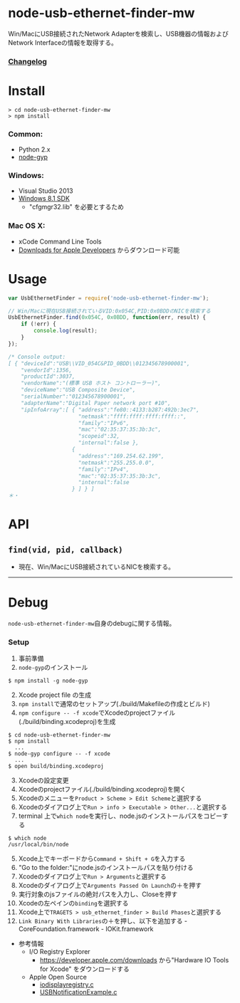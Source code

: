 # node-usb-ethernet-finder-mw

Win/MacにUSB接続されたNetwork Adapterを検索し、USB機器の情報およびNetwork Interfaceの情報を取得する。

### [Changelog](https://github.com/LambdaScrum/dps_node-usb-ethernet-finder-mw/blob/master/CHANGELOG.md)


# Install
```
> cd node-usb-ethernet-finder-mw
> npm install
```

### Common:

  - Python 2.x
  - [node-gyp](https://github.com/TooTallNate/node-gyp)

### Windows:

  - Visual Studio 2013
  - [Windows 8.1 SDK](http://msdn.microsoft.com/ja-jp/windows/desktop/bg162891)
    - "cfgmgr32.lib" を必要とするため

### Mac OS X:

 - xCode Command Line Tools
  - [Downloads for Apple Developers](https://developer.apple.com/downloads/) からダウンロード可能


# Usage

```js
var UsbEthernetFinder = require('node-usb-ethernet-finder-mw');

// Win/Macに現在USB接続されているVID:0x054C,PID:0x0BDDのNICを検索する
UsbEthernetFinder.find(0x054C, 0x0BDD, function(err, result) {
    if (!err) {
        console.log(result);
    }
});

/* Console output:
[ { "deviceId":"USB\\VID_054C&PID_0BDD\\012345678900001",
    "vendorId":1356,
    "productId":3037,
    "vendorName":"(標準 USB ホスト コントローラー)",
    "deviceName":"USB Composite Device",
    "serialNumber":"012345678900001",
    "adapterName":"Digital Paper network port #10",
    "ipInfoArray":[ { "address":"fe80::4133:b287:492b:3ec7",
                      "netmask":"ffff:ffff:ffff:ffff::",
                      "family":"IPv6",
                      "mac":"02:35:37:35:3b:3c",
                      "scopeid":32,
                      "internal":false },
                    {
                      "address":"169.254.62.199",
                      "netmask":"255.255.0.0",
                      "family":"IPv4",
                      "mac":"02:35:37:35:3b:3c",
                      "internal":false
                    } ] } ]
＊・
```


# API

## `find(vid, pid, callback)`
 - 現在、Win/MacにUSB接続されているNICを検索する。


-----

# Debug

`node-usb-ethernet-finder-mw`自身のdebugに関する情報。

### Setup

1. 事前準備
  1. `node-gyp`のインストール
  ```
  $ npm install -g node-gyp
  ```
2. Xcode project file の生成
  1. `npm install`で通常のセットアップ(./build/Makefileの作成とビルド)
  2. `npm configure -- -f xcode`でXcodeのprojectファイル(./build/binding.xcodeproj)を生成
  ```
  $ cd node-usb-ethernet-finder-mw
  $ npm install
    ...
  $ node-gyp configure -- -f xcode
    ...
  $ open build/binding.xcodeproj
  ```
3. Xcodeの設定変更
  1. Xcodeのprojectファイル(./build/binding.xcodeproj)を開く
  2. Xcodeのメニューを` Product > Scheme > Edit Scheme `と選択する
  3. Xcodeのダイアログ上で` Run > info > Executable > Other... `と選択する
  4. terminal 上で`which node`を実行し、node.jsのインストールパスをコピーする
  ```
  $ which node
  /usr/local/bin/node
  ```
  5. Xcode上でキーボードから`Command + Shift + G`を入力する
  6. "Go to the folder:"にnode.jsのインストールパスを貼り付ける
  7. Xcodeのダイアログ上で` Run > Arguments `と選択する
  8. Xcodeのダイアログ上で`Arguments Passed On Launch`の＋を押す
  9. 実行対象のjsファイルの絶対パスを入力し、Closeを押す
  10. Xcodeの左ペインの`binding`を選択する
  11. Xcode上で` TRAGETS > usb_ethernet_finder > Build Phases `と選択する
  12. `Link Binary With Libraries`の＋を押し、以下を追加する
    - CoreFoundation.framework
    - IOKit.framework

- 参考情報
  - I/O Registry Explorer
    - https://developer.apple.com/downloads から"Hardware IO Tools for Xcode" をダウンロードする
  - Apple Open Source
    - [iodisplayregistry.c](http://opensource.apple.com//source/IOKitUser/IOKitUser-755.42.1/iodisplayregistry.c)
    - [USBNotificationExample.c](http://opensource.apple.com//source/IOUSBFamily/IOUSBFamily-206.4.1/Examples/Another%20USB%20Notification%20Example/USBNotificationExample.c)
